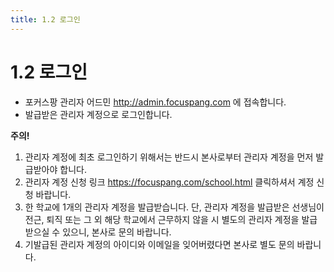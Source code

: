 ```yaml
---
title: 1.2 로그인
---
```

# 1.2 로그인

* 포커스팡 관리자 어드민 http://admin.focuspang.com 에 접속합니다.
* 발급받은 관리자 계정으로 로그인합니다.

**주의!**

1. 관리자 계정에 최초 로그인하기 위해서는 반드시 본사로부터 관리자 계정을 먼저 발급받아야 합니다.
2. 관리자 계정 신청 링크 https://focuspang.com/school.html  클릭하셔서 계정 신청 바랍니다.
3. 한 학교에 1개의 관리자 계정을 발급받습니다.
   단, 관리자 계정을 발급받은 선생님이 전근, 퇴직 또는 그 외 해당 학교에서 근무하지 않을 시 별도의 관리자 계정을 발급받으실 수 있으니, 본사로 문의 바랍니다.
4. 기발급된 관리자 계정의 아이디와 이메일을 잊어버렸다면 본사로 별도 문의 바랍니다.
